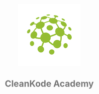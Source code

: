 <style>

    .body:{

    }


    .logo{
        display: flex;
        flex-direction: column;
        align-items:center;
        color: #787878; 
    }
</style>

<div class="logo">
<img src="/public/img/Logo.png" width="200px">
<h1>CleanKode <span>Academy<span> </h1>
</div>


